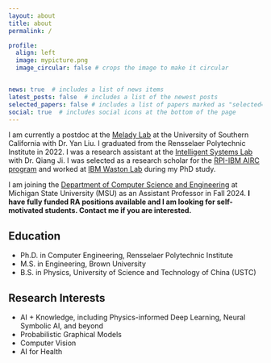 ```yaml
---
layout: about
title: about
permalink: /

profile:
  align: left
  image: mypicture.png
  image_circular: false # crops the image to make it circular


news: true  # includes a list of news items
latest_posts: false  # includes a list of the newest posts
selected_papers: false # includes a list of papers marked as "selected={true}"
social: true  # includes social icons at the bottom of the page
---
```


I am currently a postdoc at the [Melady Lab](https://melady.usc.edu/) at the University of Southern California with Dr. Yan Liu. I graduated from the Rensselaer Polytechnic Institute in 2022. I was a research assistant at the [Intelligent Systems Lab](https://sites.ecse.rpi.edu/~cvrl/) with Dr. Qiang Ji. I was selected as a research scholar for the [RPI-IBM AIRC program](https://airc.rpi.edu/) and worked at [IBM Waston Lab](https://research.ibm.com/labs/yorktown-heights) during my PhD study.

I am joining the [Department of Computer Science and Engineering](https://engineering.msu.edu/about/departments/cse) at Michigan State University (MSU) as an Assistant Professor in Fall 2024. **I have fully funded RA positions available and I am looking for self-motivated students. Contact me if you are interested.**

## Education
  * Ph.D. in Computer Engineering, Rensselaer Polytechnic Institute
  * M.S. in Engineering, Brown University
  * B.S. in Physics, University of Science and Technology of China (USTC)
   
## Research Interests
  * AI + Knowledge, including Physics-informed Deep Learning, Neural Symbolic AI, and beyond
  * Probabilistic Graphical Models
  * Computer Vision
  * AI for Health


